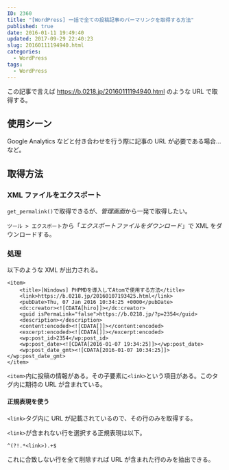 ```yaml
---
ID: 2360
title: "[WordPress] 一括で全ての投稿記事のパーマリンクを取得する方法"
published: true
date: 2016-01-11 19:49:40
updated: 2017-09-29 22:40:23
slug: 20160111194940.html
categories:
  - WordPress
tags:
  - WordPress
---
```


この記事で言えば https://b.0218.jp/20160111194940.html のような URL で取得する。

<!--more-->

## 使用シーン

Google Analytics などと付き合わせを行う際に記事の URL が必要である場合… など。

## 取得方法

### XML ファイルをエクスポート

`get_permalink()`で取得できるが、*管理画面*から一発で取得したい。

`ツール > エクスポート`から「_エクスポートファイルをダウンロード_」で XML をダウンロードする。

### 処理

以下のような XML が出力される。

```language-xml
<item>
    <title>[Windows] PHPMDを導入してAtomで使用する方法</title>
    <link>https://b.0218.jp/20160107193425.html</link>
    <pubDate>Thu, 07 Jan 2016 10:34:25 +0000</pubDate>
    <dc:creator><![CDATA[hiro]]></dc:creator>
    <guid isPermaLink="false">https://b.0218.jp/?p=2354</guid>
    <description></description>
    <content:encoded><![CDATA[]]></content:encoded>
    <excerpt:encoded><![CDATA[]]></excerpt:encoded>
    <wp:post_id>2354</wp:post_id>
    <wp:post_date><![CDATA[2016-01-07 19:34:25]]></wp:post_date>
    <wp:post_date_gmt><![CDATA[2016-01-07 10:34:25]]></wp:post_date_gmt>
</item>
```

`<item>`内に投稿の情報がある。その子要素に`<link>`という項目がある。このタグ内に期待の URL が含まれている。

#### 正規表現を使う

`<link>`タグ内に URL が記載されているので、その行のみを取得する。

`<link>`が含まれない行を選択する正規表現は以下。

```
^(?!.*<link>).+$
```

これに合致しない行を全て削除すれば URL が含まれた行のみを抽出できる。
